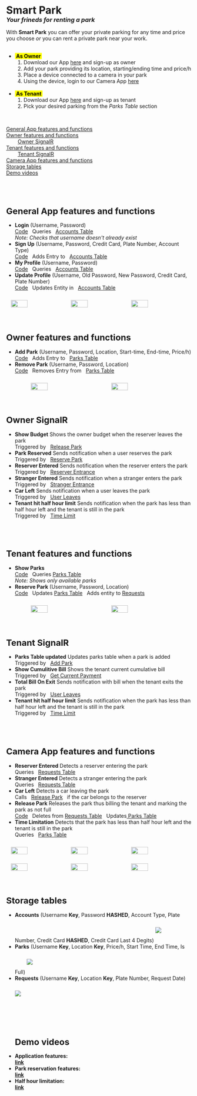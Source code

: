 <h1>Smart Park</h1>
<i><h3 style="margin-top: -20px;margin-bottom: 15px;">Your frineds for renting a park</h3></i>
With <b>Smart Park</b> you can offer your private parking for any time and price you choose <i>or</i> you can rent a private park near your work.
<br>
<br>
<ul>
    <li> <mark><b>&nbsp;As Owner&nbsp;</b></mark>
    <ol>
        <li>Download our App <a href=>here</a> and sign-up as owner</li>
        <li>Add your park providing its location, starting/ending time and price/h</li>
        <li>Place a device connected to a camera in your park</li>
        <li>Using the device, login to our Camera App <a href="https://cameraappiot.azurewebsites.net/">here</a>
    </ol>
    </li><br>
    <li> <mark><b>&nbsp;As Tenant&nbsp;</b></mark>
        <ol>
            <li>Download our App <a href=>here</a> and sign-up as tenant</li>
            <li>Pick your desired parking from the <i>Parks Table</i> section
        </ol>
    </li>
</ul>
<br>

<u><a href="#sec1">General App features and functions</a><br></u>
<u><a href="#sec2">Owner features and functions</a><br></u>
&nbsp;&nbsp;&nbsp;&nbsp;&nbsp;&nbsp;&nbsp;&nbsp;<u><a href="#sec21">Owner SignalR</a><br></u>
<u><a href="#sec3">Tenant features and functions</a><br></u>
&nbsp;&nbsp;&nbsp;&nbsp;&nbsp;&nbsp;&nbsp;&nbsp;<u><a href="#sec31">Tenant SignalR</a><br></u>
<u><a href="#sec4">Camera App features and functions</a><br>
<a href="#sec5">Storage tables</a></u><br>
<a href="#sec6">Demo videos</a></u>

<br><br>
<div id="sec1">
<small><h1>General App features and functions</h1></small>
<ul>
    <b><li>Login</b> (Username, Password)</li> <a href="https://github.com/Elbargho/Smart-Park/tree/main/Azure%20FunctionApps/usersignin">Code</a>&nbsp;&nbsp;&nbsp;Queries&nbsp;&nbsp;&nbsp;<a href="#accounts_table">Accounts Table</a><br>
    <i>Note: Checks that username doesn't already exist</i>
    <b><li>Sign Up</b> (Username, Password, Credit Card, Plate Number, Account Type)</li> <a href="https://github.com/Elbargho/Smart-Park/tree/main/Azure%20FunctionApps/addnewuser">Code</a>&nbsp;&nbsp;&nbsp;Adds Entry to&nbsp;&nbsp;&nbsp;<a href="#accounts_table">Accounts Table</a>
    <b><li>My Profile</b> (Username, Password)</li> <a href="https://github.com/Elbargho/Smart-Park/tree/main/Azure%20FunctionApps/usersignin">Code</a>&nbsp;&nbsp;&nbsp;Queries&nbsp;&nbsp;&nbsp;<a href="#accounts_table">Accounts Table</a>
    <b><li>Update Profile</b> (Username, Old Password, New Password, Credit Card, Plate Number)</li> <a href="https://github.com/Elbargho/Smart-Park/tree/main/Azure%20FunctionApps/updateUser">Code</a>&nbsp;&nbsp;&nbsp;Updates Entity in&nbsp;&nbsp;&nbsp;<a href="#accounts_table">Accounts Table</a>
</ul>
<div style="display: flex; justify-content: space-evenly; margin-top: 25px;">
<img src="https://i.ibb.co/D1gvfv6/Main-Activity.png" style="width: 30%;"/>
<img src="https://i.ibb.co/fxj6kF2/Sign-Up-Activity.png" style="width: 30%;"/>
<img src="https://i.ibb.co/PDtKNmF/Owner-Profile-Activity.png" style="width: 30%;"/>
</div>
</div>
<br><br>
<div id="sec2">
<small><h1>Owner features and functions</h1></small>
<ul>
    <b><li id="add_park">Add Park</b> (Username, Password, Location, Start-time, End-time, Price/h)</li> <a href="https://github.com/Elbargho/Smart-Park/tree/main/Azure%20FunctionApps/addPark">Code</a>&nbsp;&nbsp;&nbsp;Adds Entry to&nbsp;&nbsp;&nbsp;<a href="#parks_table">Parks Table</a>
    <b><li>Remove Park</b> (Username, Password, Location) </li> <a href="https://github.com/Elbargho/Smart-Park/tree/main/Azure%20FunctionApps/removePark">Code</a>&nbsp;&nbsp;&nbsp;Removes Entry from&nbsp;&nbsp;&nbsp;<a href="#parks_table">Parks Table</a>
</ul>
<div style="display: flex; justify-content: space-evenly; margin-top: 25px;">
<img src="https://i.ibb.co/bmhjWfN/Owner-Activity.png" style="width: 30%;"/>
<img src="https://i.ibb.co/GQ647NM/Add-Park-Activity.png" style="width: 30%;"/>
</div>
</div>
<br><br>
<div id="sec21">
<small><h1>Owner SignalR</h1></small>
<ul>
    <b><li>Show Budget</b> Shows the owner budget when the reserver leaves the park</li> Triggered by&nbsp;&nbsp;&nbsp;<a href="#release_park">Release Park</a>
    <b><li>Park Reserved</b> Sends notification when a user reserves the park</li>Triggered by&nbsp;&nbsp;&nbsp;<a href="#reserve_park">Reserve Park</a>
    <b><li>Reserver Entered</b> Sends notification when the reserver enters the park</li>Triggered by&nbsp;&nbsp;&nbsp;<a href="#reserver_entrance">Reserver Entrance</a>
    <b><li>Stranger Entered</b> Sends notification when a stranger enters the park</li>Triggered by&nbsp;&nbsp;&nbsp;<a href="#stranger_entrance">Stranger Entrance</a>
    <b><li>Car Left</b> Sends notification when a user leaves the park</li>Triggered by&nbsp;&nbsp;&nbsp;<a href="#user_leaves">User Leaves</a>
    <b><li>Tenant hit half hour limit</b> Sends notification when the park has less than half hour left and the tenant is still in the park</li>Triggered by&nbsp;&nbsp;&nbsp;<a href="#time_limit">Time Limit</a>
</ul>
</div>
<br><br>
<div id="sec3">
<small><h1>Tenant features and functions</h1></small>
<ul>
    <b><li>Show Parks</b> </li> <a href="https://github.com/Elbargho/Smart-Park/tree/main/Azure%20FunctionApps/getParksTable">Code</a>&nbsp;&nbsp;&nbsp;Queries <a href="#parks_table">Parks Table</a><br>
    <i>Note: Shows only available parks</i>
    <b><li id="reserve_park">Reserve Park</b> (Username, Password, Location)</li> <a href="https://github.com/Elbargho/Smart-Park/tree/main/Azure%20FunctionApps/reservePark">Code</a>&nbsp;&nbsp;&nbsp;Updates <a href="#parks_table">Parks Table</a>&nbsp;&nbsp;&nbsp;Adds entity to <a href="#requests_table">Requests</a>
</ul>
<div style="display: flex; justify-content: space-evenly; margin-top: 25px;">
<img src="https://i.ibb.co/y6QH9fs/Tenant-Activity.png" style="width: 30%;"/>
<img src="https://i.ibb.co/f9NXg2h/Show-Available-Parks-And-Reserve.png" style="width: 30%;"/>
</div>
</div>
<br><br>
<div id="sec31">
<small><h1>Tenant SignalR</h1></small>
<ul>
    <b><li>Parks Table updated</b> Updates parks table when a park is added</li>Triggered by&nbsp;&nbsp;&nbsp;<a href="#add_park">Add Park</a>
    <b><li>Show Cumulitive Bill</b> Shows the tenant current cumulative bill</li> Triggered by&nbsp;&nbsp;&nbsp;<a href="https://github.com/Elbargho/Smart-Park/tree/main/Azure%20FunctionApps/getCurrentPayment">Get Current Payment</a>
    <b><li>Total Bill On Exit</b> Sends notification with bill when the tenant exits the park</li>Triggered by&nbsp;&nbsp;&nbsp;<a href="#user_leaves">User Leaves</a>
    <b><li>Tenant hit half hour limit</b> Sends notification when the park has less than half hour left and the tenant is still in the park</li>Triggered by&nbsp;&nbsp;&nbsp;<a href="#time_limit">Time Limit</a>
</ul>
</div>
<br><br>
<div id="sec4">
<small><h1>Camera App features and functions</h1></small>
<ul>
    <b><li id="reserver_entrance">Reserver Entered</b> Detects a reserver entering the park</li>Queries&nbsp;&nbsp;&nbsp;<a href="#requests_table">Requests Table</a>
    <b><li id="stranger_entrance">Stranger Entered</b> Detects a stranger entering the park</li>Queries&nbsp;&nbsp;&nbsp;<a href="#requests_table">Requests Table</a>
    <b><li id="user_leaves">Car Left</b> Detects a car leaving the park</li>Calls&nbsp;&nbsp;&nbsp;<a href="#release_park">Release Park</a>&nbsp;&nbsp;&nbsp;if the car belongs to the reserver
    <b><li id="release_park">Release Park</b> Releases the park thus billing the tenant and marking the park as not full</li><a href="https://github.com/Elbargho/Smart-Park/tree/main/Azure%20FunctionApps/releasePark">Code</a>&nbsp;&nbsp;&nbsp;Deletes from <a href="#requests_table">Requests Table</a>&nbsp;&nbsp;&nbsp;Updates<a href="#parks_table"> Parks Table</a>
    <b><li id="time_limit">Time Limitation</b> Detects that the park has less than half hour left and the tenant is still in the park</li>Queries&nbsp;&nbsp;&nbsp;<a href="#parks_table">Parks Table</a>
</ul>
<div style="display: flex; justify-content: space-evenly; margin-top: 25px;">
<img src="https://i.ibb.co/rxS41g5/c1084398-48e3-428d-9ce0-57a3f0c719fd.jpg" style="width: 30%;"/>
<img src="https://i.ibb.co/tHywdJ5/Whats-App-Image-2022-08-15-at-7-11-03-PM.jpg" style="width: 30%;"/>
<img src="https://i.ibb.co/BT5gzWn/Enter-The-Park-Witout-Reservation.jpg" style="width: 30%;"/>
</div>
<div style="display: flex; justify-content: space-evenly; margin-top: 25px;">
<img src="https://i.ibb.co/3hfQT4p/Thre-Reserver-Enter-The-Park.jpg" style="width: 30%;"/>
<img src="https://i.ibb.co/cDNJpHH/Whats-App-Image-2022-08-15-at-7-09-03-PM.jpg" style="width: 30%;"/>
<img src="https://i.ibb.co/ssz3zRw/Car-Is-Left.jpg" style="width: 30%;"/>
</div>
</div>
<br><br>
<div id="sec5">
<small><h1>Storage tables</h1></small>
<ul>
    <b><li id="accounts_table">Accounts</b> (Username <b>Key</b>, Password <b>HASHED</b>, Account Type, Plate Number, Credit Card <b>HASHED</b>, Credit Card Last 4 Degits)
    <img src="https://i.ibb.co/cY2vnxq/acc.png" style="margin: 25px 0px;"/></li>
    <b><li id="parks_table">Parks</b> (Username <b>Key</b>, Location <b>Key</b>, Price/h, Start Time, End Time, Is Full)
    <img src="https://i.ibb.co/fn2drfw/parks.png" style="margin: 25px 0px;"/></li>
    <b><li id="requests_table">Requests</b> (Username <b>Key</b>, Location <b>Key</b>, Plate Number, Request Date)
    <img src="https://i.ibb.co/1JMm6hm/requests.png" style="margin: 25px 0px;"/></li>
</ul>
</div>
<br><br>
<div id="sec6">
<ul>
    <small><h1>Demo videos</h1></small>
    <b><li>Application features:</li><a href="https://streamable.com/kz5hzv">link</a></b>
    <b><li>Park reservation features:</li><a href="https://streamable.com/ppfc2z">link</a></b>
    <b><li>Half hour limitation:</li><a href="https://streamable.com/3w3e0n">link</a></b>
</ul>
</div>
